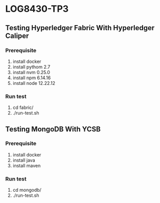 # LOG8430-TP3
## Testing Hyperledger Fabric With Hyperledger Caliper
### Prerequisite
1. install docker
2. install pythom 2.7
3. install nvm 0.25.0
4. install npm 6.14.16 
5. install node 12.22.12
### Run test
1. cd fabric/
2. ./run-test.sh
## Testing MongoDB With YCSB
### Prerequisite
1. install docker
2. install java
3. install maven
### Run test
1. cd mongodb/
2. ./run-test.sh